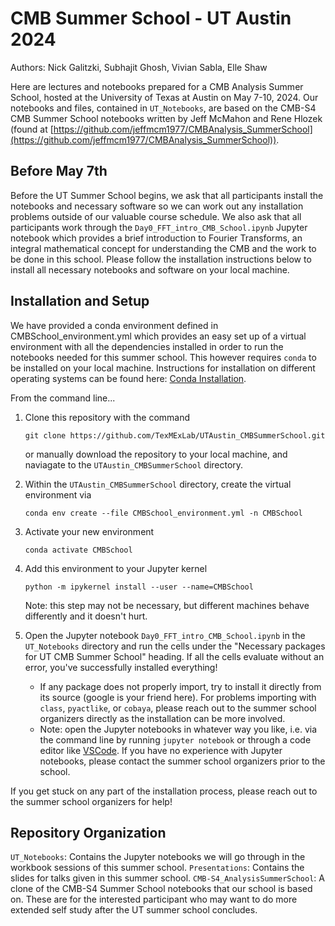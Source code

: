 CMB Summer School - UT Austin 2024
==================================

Authors: Nick Galitzki, Subhajit Ghosh, Vivian Sabla, Elle Shaw

Here are lectures and notebooks prepared for a CMB Analysis Summer School, hosted at the University of Texas at Austin on May 7-10, 2024. Our notebooks and files, 
contained in `UT_Notebooks`, are based on the CMB-S4 CMB Summer School notebooks written by Jeff McMahon and Rene Hlozek (found at [https://github.com/jeffmcm1977/CMBAnalysis_SummerSchool](https://github.com/jeffmcm1977/CMBAnalysis_SummerSchool)). 

Before May 7th
--------------
Before the UT Summer School begins, we ask that all participants install the notebooks and necessary software so we can work out any installation problems outside of our valuable course schedule. We also ask that all participants work through the `Day0_FFT_intro_CMB_School.ipynb` Jupyter notebook which provides a brief introduction to Fourier Transforms, an integral mathematical concept for understanding the CMB and the work to be done in this school. Please follow the installation instructions below to install all necessary notebooks and software on your local machine. 

Installation and Setup
----------------------
We have provided a conda environment defined in CMBSchool_environment.yml which provides an easy set up of a virtual environment with all the dependencies installed in order to run the notebooks needed for this summer school. This however requires `conda` to be installed on your local machine. Instructions for installation on different operating systems can be found here: [Conda Installation](https://docs.conda.io/projects/conda/en/stable/user-guide/getting-started.html).

From the command line... 

1. Clone this repository with the command
   
   `git clone https://github.com/TexMExLab/UTAustin_CMBSummerSchool.git`

   or manually download the repository to your local machine, and naviagate to the `UTAustin_CMBSummerSchool` directory. 

2. Within the `UTAustin_CMBSummerSchool` directory, create the virtual environment via 

   `conda env create --file CMBSchool_environment.yml -n CMBSchool`

3. Activate your new environment

   `conda activate CMBSchool`
   
4. Add this environment to your Jupyter kernel

   `python -m ipykernel install --user --name=CMBSchool`

   Note: this step may not be necessary, but different machines behave differently and it doesn't hurt.

6. Open the Jupyter notebook `Day0_FFT_intro_CMB_School.ipynb` in the `UT_Notebooks` directory and run the cells under the "Necessary packages for UT CMB Summer School" heading. If all the cells evaluate without an error, you've successfully installed everything!
   * If any package does not properly import, try to install it directly from its source (google is your friend here). For problems importing with `class`, `pyactlike`, or `cobaya`, please reach out to the summer school organizers directly as the installation can be more involved. 
   * Note: open the Jupyter notebooks in whatever way you like, i.e. via the command line by running `jupyter notebook` or through a code editor like [VSCode](https://code.visualstudio.com). If you have no experience with Jupyter notebooks, please contact the summer school organizers prior to the school.

If you get stuck on any part of the installation process, please reach out to the summer school organizers for help!

Repository Organization
----------------------

`UT_Notebooks`: Contains the Jupyter notebooks we will go through in the workbook sessions of this summer school. 
`Presentations`: Contains the slides for talks given in this summer school.
`CMB-S4_AnalysisSummerSchool`: A clone of the CMB-S4 Summer School notebooks that our school is based on. These are for the interested participant who may want to do more extended self study after the UT summer school concludes.
